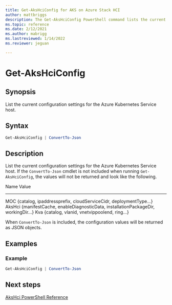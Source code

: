```yaml
---
title: Get-AksHciConfig for AKS on Azure Stack HCI
author: mattbriggs
description: The Get-AksHciConfig PowerShell command lists the current configuration settings for the Azure Kubernetes Service host.
ms.topic: reference
ms.date: 2/12/2021
ms.author: mabrigg 
ms.lastreviewed: 1/14/2022
ms.reviewer: jeguan

---
```


# Get-AksHciConfig

## Synopsis
List the current configuration settings for the Azure Kubernetes Service host.

## Syntax

```powershell
Get-AksHciConfig | ConvertTo-Json
```

## Description
List the current configuration settings for the Azure Kubernetes Service host. If the `ConvertTo-Json` cmdlet is not included when running `Get-AksHciConfig`, the values will not be returned and look like the following.

Name                           Value
----                           -----
MOC                            {catalog, ipaddressprefix, cloudServiceCidr, deploymentType...}
AksHci                         {manifestCache, enableDiagnosticData, installationPackageDir, workingDir...}
Kva                            {catalog, vlanid, vnetvippoolend, ring...}

When `ConvertTo-Json` is included, the configuration values will be returned as JSON objects.

## Examples

### Example 
```powershell
Get-AksHciConfig | ConvertTo-Json
```

## Next steps

[AksHci PowerShell Reference](index.md)
